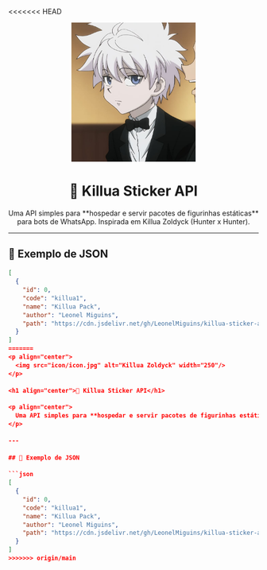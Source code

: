 <<<<<<< HEAD
<p align="center">
  <img src="icon/icon.jpg" alt="Killua Zoldyck" width="250"/>
</p>

<h1 align="center">🧊 Killua Sticker API</h1>

<p align="center">
  Uma API simples para **hospedar e servir pacotes de figurinhas estáticas** para bots de WhatsApp. Inspirada em Killua Zoldyck (Hunter x Hunter).
</p>

---

## 📁 Exemplo de JSON

```json
[
  {
    "id": 0,
    "code": "killua1",
    "name": "Killua Pack",
    "author": "Leonel Miguins",
    "path": "https://cdn.jsdelivr.net/gh/LeonelMiguins/killua-sticker-api@main/packs/killua1/"
  }
]
=======
<p align="center">
  <img src="icon/icon.jpg" alt="Killua Zoldyck" width="250"/>
</p>

<h1 align="center">🧊 Killua Sticker API</h1>

<p align="center">
  Uma API simples para **hospedar e servir pacotes de figurinhas estáticas** para bots de WhatsApp. Inspirada em Killua Zoldyck (Hunter x Hunter).
</p>

---

## 📁 Exemplo de JSON

```json
[
  {
    "id": 0,
    "code": "killua1",
    "name": "Killua Pack",
    "author": "Leonel Miguins",
    "path": "https://cdn.jsdelivr.net/gh/LeonelMiguins/killua-sticker-api@main/packs/killua1/"
  }
]
>>>>>>> origin/main

